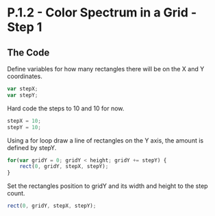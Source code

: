 # P.1.2 - Color Spectrum in a Grid - Step 1

## The Code

Define variables for how many rectangles there will be on the X and Y coordinates.

```js
var stepX;
var stepY;
```

Hard code the steps to 10 and 10 for now.

```js
stepX = 10;
stepY = 10;
```

Using a for loop draw a line of rectangles on the Y axis, the amount is defined by stepY.

```js
for(var gridY = 0; gridY < height; gridY += stepY) {
    rect(0, gridY, stepX, stepY);
}
```

Set the rectangles position to gridY and its width and height to the step count.

```js
rect(0, gridY, stepX, stepY);
```
